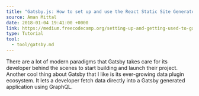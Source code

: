 ```yaml
---
title: "Gatsby.js: How to set up and use the React Static Site Generator"
source: Aman Mittal
date: 2018-01-04 19:41:00 +0000
link: https://medium.freecodecamp.org/setting-up-and-getting-used-to-gatsby-1fc27985ae8a
type: Tutorial
tool:
  - tool/gatsby.md
---
```

There are a lot of modern paradigms that Gatsby takes care for its developer behind the scenes to start building and launch their project. Another cool thing about Gatsby that I like is its ever-growing data plugin ecosystem. It lets a developer fetch data directly into a Gatsby generated application using GraphQL.



